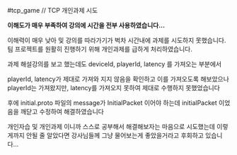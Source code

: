 #tcp_game
// TCP 개인과제 시도

**이해도가 매우 부족하여 강의에 시간을 전부 사용하였습니다...**


이해력이 매우 낮아 및 강의를 따라가기가 벅차 시간내에 과제를 시도하지 못했습니다.
팀 프로젝트를 원활히 진행하기 위해 개인과제를 급하게 처리하였습니다.


과제 해설강의를 보고 했는데도
deviceId, playerId, latency 를 가져오는 부분에서

playerId, latency가 제대로 가져와 지지 않음을 확인하고 이를 가져오도록 해보았으나
playerId는 가져왔지만, latency를 가져오지 못하여 제대로 수행하지 못했었습니다

후에 initial.proto 파일의 message가 InitialPacket 이어야 하는데 initialPacket 이었음을 깨닫고 수정하여 해결하였습니다


개인자습 및 개인과제 이니까 스스로 공부해서 해결해보자는 마음으로 시도했는데
이렇게까지 안될 줄 알았다면 강사님들께 그냥 물어보는게 좋았을거라고 후회하고 있습니다...
